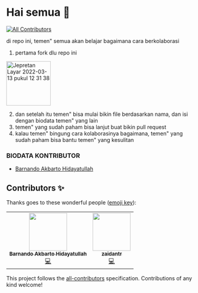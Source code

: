 # Hai semua 👋
<!-- ALL-CONTRIBUTORS-BADGE:START - Do not remove or modify this section -->
[![All Contributors](https://img.shields.io/badge/all_contributors-2-orange.svg?style=flat-square)](#contributors-)
<!-- ALL-CONTRIBUTORS-BADGE:END -->
di repo ini, temen" semua akan belajar bagaimana cara berkolaborasi

1. pertama fork dlu repo ini 

<img width="117" alt="Jepretan Layar 2022-03-13 pukul 12 31 38" src="https://user-images.githubusercontent.com/51733515/158046506-ddc06d1a-9d09-42ba-9db0-5bdd615332d9.png">

2. dan setelah itu temen" bisa mulai bikin file berdasarkan nama, dan isi dengan biodata temen" yang lain
2. temen" yang sudah paham bisa lanjut buat bikin pull request
2. kalau temen" bingung cara kolaborasinya bagaimana, temen" yang sudah paham bisa bantu temen" yang kesulitan


### BIODATA KONTRIBUTOR
- [Barnando Akbarto Hidayatullah](./nando.md)

<!-- YANG DIBAWAH INI SAMPAI BAWAH JANGAN DI EDIT -->
<!-- INI OTOMATIS GENERATE DARI BOT -->
## Contributors ✨

Thanks goes to these wonderful people ([emoji key](https://allcontributors.org/docs/en/emoji-key)):

<!-- ALL-CONTRIBUTORS-LIST:START - Do not remove or modify this section -->
<!-- prettier-ignore-start -->
<!-- markdownlint-disable -->
<table>
  <tr>
    <td align="center"><a href="http://xxidbr9.github.io"><img src="https://avatars.githubusercontent.com/u/51733515?v=4?s=100" width="100px;" alt=""/><br /><sub><b>Barnando Akbarto Hidayatullah</b></sub></a><br /><a href="https://github.com/xxidbr9/belajar-git-kelas-d/commits?author=xxidbr9" title="Code">💻</a></td>
    <td align="center"><a href="https://github.com/zaidantr"><img src="https://avatars.githubusercontent.com/u/99722971?v=4?s=100" width="100px;" alt=""/><br /><sub><b>zaidantr</b></sub></a><br /><a href="https://github.com/xxidbr9/belajar-git-kelas-d/commits?author=zaidantr" title="Code">💻</a></td>
  </tr>
</table>

<!-- markdownlint-restore -->
<!-- prettier-ignore-end -->

<!-- ALL-CONTRIBUTORS-LIST:END -->

This project follows the [all-contributors](https://github.com/all-contributors/all-contributors) specification. Contributions of any kind welcome!
